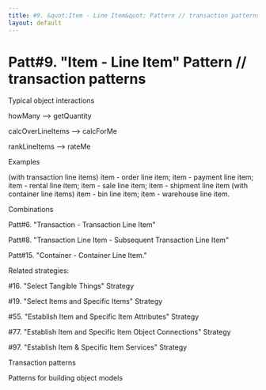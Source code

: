 ```yaml
---
title: #9. &quot;Item - Line Item&quot; Pattern // transaction patterns
layout: default
---
```




# Patt#9. &quot;Item - Line Item&quot; Pattern // transaction patterns 

 

Typical object interactions 

 howMany --&gt; getQuantity 

 calcOverLineItems --&gt; calcForMe 

 rankLineItems --&gt; rateMe 

Examples

 (with transaction line items) item - order line item; item - payment line item;
item - rental line item; item - sale line item; item - shipment line item (with container
line items) item - bin line item; item - warehouse line item. 

Combinations 

Patt#6. &quot;Transaction - Transaction Line
Item&quot; 

Patt#8. &quot;Transaction Line Item - Subsequent
Transaction Line Item&quot; 

Patt#15. &quot;Container - Container Line Item.&quot;


Related strategies: 

#16. &quot;Select Tangible Things&quot; Strategy 

#19. &quot;Select Items and Specific Items&quot;
Strategy 

#55. &quot;Establish Item and Specific Item
Attributes&quot; Strategy 

#77. &quot;Establish Item and Specific Item Object
Connections&quot; Strategy 

#97. &quot;Establish Item &amp; Specific Item
Services&quot; Strategy 

Transaction patterns

Patterns for building object models



